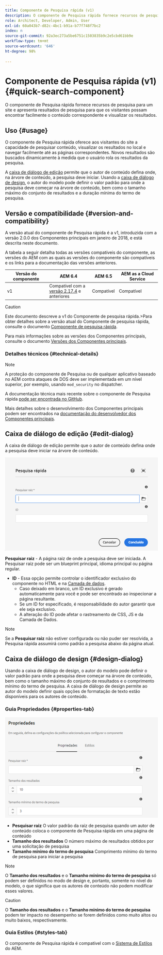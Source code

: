 ```yaml
---
title: Componente de Pesquisa rápida (v1)
description: O componente de Pesquisa rápida fornece recursos de pesquisa para um site e apresenta resultados de pesquisa para que os visitantes possam pesquisar no site e filtrar os resultados.
role: Architect, Developer, Admin, User
exl-id: 60a043b7-d82c-4bc1-b91a-b77f748f7bc2
index: n
source-git-commit: 92a3ec273a5be6751c1503835b9c2e5cbd61bb9e
workflow-type: tm+mt
source-wordcount: '646'
ht-degree: 98%

---
```



# Componente de Pesquisa rápida (v1) {#quick-search-component}

O componente de Pesquisa rápida fornece recursos de pesquisa para um site e apresenta resultados de pesquisa para que os visitantes possam encontrar facilmente o conteúdo correspondente e visualizar os resultados.

## Uso {#usage}

O componente de Pesquisa rápida oferece aos visitantes do site a capacidade de pesquisar conteúdo, visualizar os resultados no local e navegar facilmente até as páginas correspondentes. Novos resultados são buscados dinamicamente à medida que o usuário rola os resultados da pesquisa.

A [caixa de diálogo de edição](#edit-dialog) permite que o autor de conteúdo defina onde, na árvore de conteúdo, a pesquisa deve iniciar. Usando a [caixa de diálogo de design](#design-dialog), o autor do modelo pode definir o valor padrão para onde a pesquisa deve começar na árvore de conteúdo, bem como o tamanho máximo do conjunto de resultados e a duração mínima do termo de pesquisa.

## Versão e compatibilidade {#version-and-compatibility}

A versão atual do componente de Pesquisa rápida é a v1, introduzida com a versão 2.0.0 dos Componentes principais em janeiro de 2018, e está descrita neste documento.

A tabela a seguir detalha todas as versões compatíveis do componente, as versões do AEM com as quais as versões do componente são compatíveis e os links para a documentação das versões anteriores.

| Versão do componente | AEM 6.4 | AEM 6.5 | AEM as a Cloud Service |
|--- |--- |--- |---|
| v1 | Compatível com a <br>[versão 2.17.4](/help/versions.md) e anteriores | Compatível | Compatível |

>[!CAUTION]
>
>Este documento descreve a v1 do Componente de pesquisa rápida.
>&#x200B;>Para obter detalhes sobre a versão atual do Componente de pesquisa rápida, consulte o documento [Componente de pesquisa rápida](/help/components/quick-search.md).

Para mais informações sobre as versões dos Componentes principais, consulte o documento [Versões dos Componentes principais](/help/versions.md).

### Detalhes técnicos {#technical-details}

>[!NOTE]
>
>A proteção do componente de Pesquisa ou de qualquer aplicativo baseado no AEM contra ataques de DOS deve ser implementada em um nível superior, por exemplo, usando `mod_security` no dispatcher.

A documentação técnica mais recente sobre o componente de Pesquisa rápida [pode ser encontrada no GitHub](https://adobe.com/go/aem_cmp_tech_search_v1_br).

Mais detalhes sobre o desenvolvimento dos Componentes principais podem ser encontrados na [documentação do desenvolvedor dos Componentes principais](/help/developing/overview.md).

## Caixa de diálogo de edição {#edit-dialog}

A caixa de diálogo de edição permite que o autor de conteúdo defina onde a pesquisa deve iniciar na árvore de conteúdo.

![Caixa de diálogo de edição do componente de Pesquisa rápida](/help/assets/quick-search-edit.png)

**Pesquisar raiz** - A página raiz de onde a pesquisa deve ser iniciada. A Pesquisar raiz pode ser um blueprint principal, idioma principal ou página regular.
* **ID** - Essa opção permite controlar o identificador exclusivo do componente no HTML e na [Camada de dados](/help/developing/data-layer/overview.md).
   * Caso deixado em branco, um ID exclusivo é gerado automaticamente para você e pode ser encontrado ao inspecionar a página resultante.
   * Se um ID for especificado, é responsabilidade do autor garantir que ele seja exclusivo.
   * A alteração do ID pode afetar o rastreamento de CSS, JS e da Camada de Dados.

>[!NOTE]
>
>Se a **Pesquisar raiz** não estiver configurada ou não puder ser resolvida, a Pesquisa rápida assumirá como padrão a pesquisa abaixo da página atual.

## Caixa de diálogo de design {#design-dialog}

Usando a caixa de diálogo de design, o autor do modelo pode definir o valor padrão para onde a pesquisa deve começar na árvore de conteúdo, bem como o tamanho máximo do conjunto de resultados e o comprimento mínimo do termo de pesquisa. A caixa de diálogo de design permite ao autor do modelo definir quais opções de formatação de texto estão disponíveis para os autores de conteúdo.

### Guia Propriedades {#properties-tab}

![Caixa de diálogo de design do componente de Pesquisa rápida](/help/assets/quick-search-design.png)

* **Pesquisar raiz**
O valor padrão da raiz de pesquisa quando um autor de conteúdo coloca o componente de Pesquisa rápida em uma página de conteúdo
* **Tamanho dos resultados**
O número máximo de resultados obtidos por uma solicitação de pesquisa
* **Tamanho mínimo do termo de pesquisa**
Comprimento mínimo do termo de pesquisa para iniciar a pesquisa

>[!NOTE]
>
>O **Tamanho dos resultados** e o **Tamanho mínimo do termo de pesquisa** só podem ser definidos no modo de design e, portanto, somente no nível do modelo, o que significa que os autores de conteúdo não podem modificar esses valores.

>[!CAUTION]
>
>O **Tamanho dos resultados** e o **Tamanho mínimo do termo de pesquisa** podem ter impacto no desempenho se forem definidos como muito altos ou muito baixos, respectivamente.

### Guia Estilos {#styles-tab}

O componente de Pesquisa rápida é compatível com o [Sistema de Estilos](/help/get-started/authoring.md#component-styling) do AEM.
